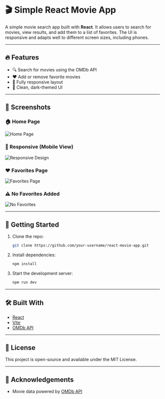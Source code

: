 # 🎬 Simple React Movie App

A simple movie search app built with **React**. It allows users to search for movies, view results, and add them to a list of favorites. The UI is responsive and adapts well to different screen sizes, including phones.

---

## 🔥 Features

- 🔍 Search for movies using the OMDb API  
- ❤️ Add or remove favorite movies  
- 📱 Fully responsive layout  
- 🌙 Clean, dark-themed UI  

---

## 📸 Screenshots

### 🏠 Home Page  
![Home Page](screenshots/home.png)

### 📱 Responsive (Mobile View)  
![Responsive Design](screenshots/responsive.png)

### ❤️ Favorites Page  
![Favorites Page](screenshots/favorites.png)

### ⚠️ No Favorites Added  
![No Favorites](screenshots/no-favorites.png)

---

## 🚀 Getting Started

1. Clone the repo:
    ```bash
    git clone https://github.com/your-username/react-movie-app.git
    ```

2. Install dependencies:
    ```bash
    npm install
    ```

3. Start the development server:
    ```bash
    npm run dev
    ```

---

## 🛠️ Built With

- [React](https://reactjs.org/)  
- [Vite](https://vitejs.dev/)  
- [OMDb API](http://www.omdbapi.com/)  

---

## 📄 License

This project is open-source and available under the MIT License.

---

## 🙌 Acknowledgements

- Movie data powered by [OMDb API](http://www.omdbapi.com/)
